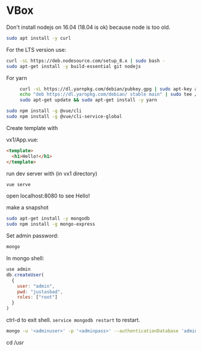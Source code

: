# VBox

Don't install nodejs on 16.04 (18.04 is ok) because node is too old.

```bash
sudo apt install -y curl
```

For the LTS version use:
```bash
curl -sL https://deb.nodesource.com/setup_8.x | sudo bash -
sudo apt-get install -y build-essential git nodejs
```

For yarn
```bash
     curl -sL https://dl.yarnpkg.com/debian/pubkey.gpg | sudo apt-key add -
     echo "deb https://dl.yarnpkg.com/debian/ stable main" | sudo tee /etc/apt/sources.list.d/yarn.list
     sudo apt-get update && sudo apt-get install -y yarn
```

```bash
sudo npm install -g @vue/cli
sudo npm install -g @vue/cli-service-global
```

Create template with

vx1/App.vue:

```html
<template>
  <h1>Hello!</h1>
</template>
```

run dev server with (in vx1 directory)

```bash
vue serve
```

open localhost:8080 to see Hello!

make a snapshot

```bash
sudo apt-get install -y mongodb
sudo npm install -g mongo-express
```

Set admin password:

```bash
mongo
```
In mongo shell:
```javascript
use admin
db.createUser(
  {
    user: "admin",
    pwd: "justasbad",
    roles: ["root"]
  }
)
```
ctrl-d to exit shell.  `service mongodb restart` to restart.
```bash
mongo -u '<adminuser>' -p '<adminpass>' --authenticationDatabase 'admin'
```
cd /usr

